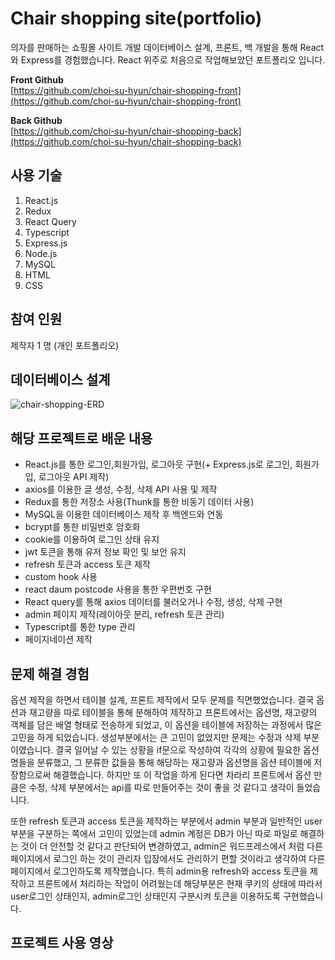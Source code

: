 # Chair shopping site(portfolio)
의자를 판매하는 쇼핑몰 사이트 개발 
데이터베이스 설계, 프론트, 백 개발을 통해 React와 Express를 경험했습니다. React 위주로 처음으로 작업해보았던 포트폴리오 입니다.
  
**Front Github**  
[https://github.com/choi-su-hyun/chair-shopping-front](https://github.com/choi-su-hyun/chair-shopping-front)
  
**Back Github**  
[https://github.com/choi-su-hyun/chair-shopping-back](https://github.com/choi-su-hyun/chair-shopping-back)

## 사용 기술
1. React.js
2. Redux
3. React Query
4. Typescript
5. Express.js
6. Node.js
7. MySQL
8. HTML
9. CSS
    
## 참여 인원
제작자 1 명 (개인 포트폴리오)

## 데이터베이스 설계
![chair-shopping-ERD](https://github.com/choi-su-hyun/portfolio--shopping-page/assets/86158560/bb124ce3-5363-4074-9c91-7da1f0a72633)

## 해당 프로젝트로 배운 내용
- React.js를 통한 로그인,회원가입, 로그아웃 구현(+ Express.js로 로그인, 회원가입, 로그아웃 API 제작)
- axios를 이용한 글 생성, 수정, 삭제 API 사용 및 제작
- Redux를 통한 저장소 사용(Thunk를 통한 비동기 데이터 사용)
- MySQL을 이용한 데이터베이스 제작 후 백엔드와 연동
- bcrypt를 통한 비밀번호 암호화
- cookie를 이용하여 로그인 상태 유지
- jwt 토큰을 통해 유저 정보 확인 및 보안 유지
- refresh 토큰과 access 토큰 제작
- custom hook 사용
- react daum postcode 사용을 통한 우편번호 구현
- React query를 통해 axios 데이터를 불러오거나 수정, 생성, 삭제 구현
- admin 페이지 제작(레이아웃 분리, refresh 토큰 관리)
- Typescript를 통한 type 관리
- 페이지네이션 제작

## 문제 해결 경험
옵션 제작을 하면서 테이블 설계, 프론트 제작에서 모두 문제를 직면했었습니다. 결국 옵션과 재고량을 따로 테이블을 통해 분해하여 제작하고 프론트에서는 옵션명, 재고량의 객체를 담은 배열 형태로 전송하게 되었고, 이 옵션을 테이블에 저장하는 과정에서 많은 고민을 하게 되었습니다.
생성부분에서는 큰 고민이 없었지만 문제는 수정과 삭제 부분이였습니다. 
결국 일어날 수 있는 상황을 if문으로 작성하여 각각의 상황에 필요한 옵션명들을 분류했고, 그 분류한 값들을 통해 해당하는 재고량과 옵션명을 옵션 테이블에 저장함으로써 해결했습니다. 하지만 또 이 작업을 하게 된다면 차라리 프론트에서 옵션 만큼은 수정, 삭제 부분에서는 api를 따로 만들어주는 것이 좋을 것 같다고 생각이 들었습니다.

또한 refresh 토큰과 access 토큰을 제작하는 부분에서 admin 부분과 일반적인 user 부분을 구분하는 쪽에서 고민이 있었는데 admin 계정은 DB가 아닌 따로 파일로 해결하는 것이 더 안전할 것 같다고 판단되어 변경하였고, admin은 워드프레스에서 처럼 다른 페이지에서 로그인 하는 것이 관리자 입장에서도 관리하기 편할 것이라고 생각하여 다른 페이지에서 로그인하도록 제작했습니다.
특히 admin용 refresh와 access 토큰을 제작하고 프론트에서 처리하는 작업이 어려웠는데 해당부분은 현재 쿠키의 상태에 따라서 user로그인 상태인지, admin로그인 상태인지 구분시켜 토큰을 이용하도록 구현했습니다.
    
## 프로젝트 사용 영상
